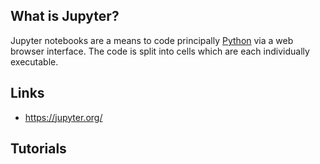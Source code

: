 ## What is Jupyter?
Jupyter notebooks are a means to code principally [Python][1] via a web browser interface. The code is split into cells which are each individually executable.

## Links
- https://jupyter.org/

## Tutorials

<!-- Embedded links -->
[1]: https://github.com/nchristie/tech_notes/blob/master/p/python.md
